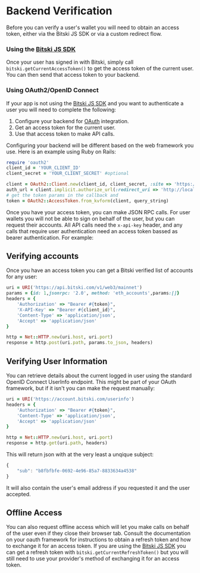 # Backend Verification

Before you can verify a user's wallet you will need to obtain an access token, either via the Bitski JS SDK or via a custom redirect flow.

### Using the [Bitski JS SDK](https://github.com/BitskiCo/bitski-js/)

Once your user has signed in with Bitski, simply call `bitski.getCurrentAccessToken()` to get the access token of the current user. You can then send that access token to your backend.

### Using OAuth2/OpenID Connect

If your app is not using the [Bitski JS SDK](https://github.com/BitskiCo/bitski-js/) and you want to authenticate a user you will need to complete the following:

1. Configure your backend for [OAuth](oauth.md) integration.
2. Get an access token for the current user.
3. Use that access token to make API calls.

Configuring your backend will be different based on the web framework you use. Here is an example using Ruby on Rails:

```ruby
require 'oauth2'
client_id = 'YOUR_CLIENT_ID'
client_secret = 'YOUR_CLIENT_SECRET' #optional

client = OAuth2::Client.new(client_id, client_secret, :site => 'https://account.bitski.com')
auth_url = client.implicit.authorize_url(:redirect_uri => 'http://localhost:8080/oauth/callback')
# get the token params in the callback and
token = OAuth2::AccessToken.from_kvform(client, query_string)
```

Once you have your access token, you can make JSON RPC calls. For user wallets you will not be able to sign on behalf of the user, but you can request their accounts. All API calls need the `x-api-key` header, and any calls that require user authentication need an access token bassed as bearer authentication. For example:

## Verifying accounts

Once you have an access token you can get a Bitski verified list of accounts for any user:

```ruby
uri = URI('https://api.bitski.com/v1/web3/mainnet')
params = {id: 1,jsonrpc: '2.0', method: 'eth_accounts',params:[]}
headers = {
    'Authorization' => "Bearer #{token}",
    'X-API-Key' => "Bearer #{client_id}",
    'Content-Type' => 'application/json',
    'Accept' => 'application/json'
}

http = Net::HTTP.new(uri.host, uri.port)
response = http.post(uri.path, params.to_json, headers)
```

## Verifying User Information

You can retrieve details about the current logged in user using the standard OpenID Connect UserInfo endpoint. This might be part of your OAuth framework, but if it isn't you can make the request manually:

```ruby
uri = URI('https://account.bitski.com/userinfo')
headers = {
    'Authorization' => "Bearer #{token}",
    'Content-Type' => 'application/json',
    'Accept' => 'application/json'
}

http = Net::HTTP.new(uri.host, uri.port)
response = http.get(uri.path, headers)
```

This will return json with at the very least a unqique subject:

```javascript
{
    "sub": "b8fbfbfe-0692-4e96-85a7-8833634a4538"
}
```

It will also contain the user's email address if you requested it and the user accepted.

## Offline Access

You can also request offline access which will let you make calls on behalf of the user even if they close their browser tab. Consult the documentation on your oauth framework for instructions to obtain a refresh token and how to exchange it for an access token. If you are using the [Bitski JS SDK](https://github.com/BitskiCo/bitski-js/) you can get a refresh token with `bitski.getCurrentRefreshToken()` but you will still need to use your provider's method of exchanging it for an access token.


